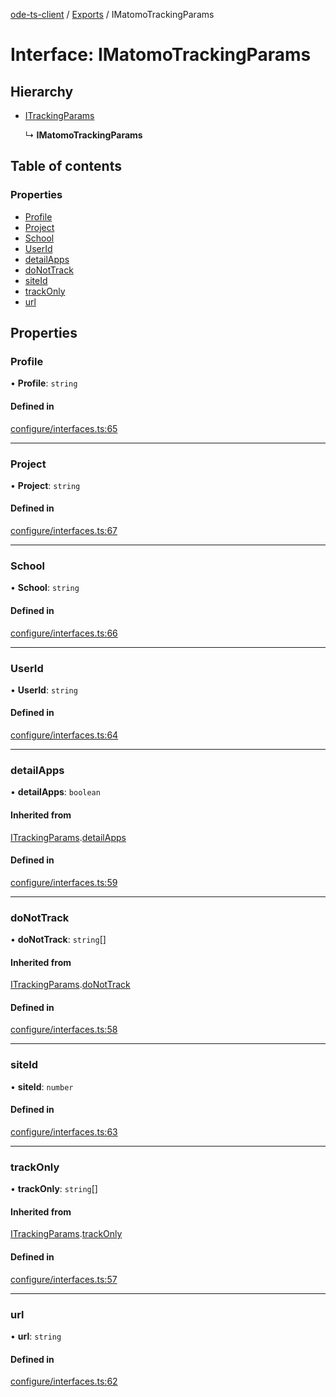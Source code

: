 [ode-ts-client](../README.md) / [Exports](../modules.md) / IMatomoTrackingParams

# Interface: IMatomoTrackingParams

## Hierarchy

- [ITrackingParams](itrackingparams.md)

  ↳ **IMatomoTrackingParams**

## Table of contents

### Properties

- [Profile](imatomotrackingparams.md#profile)
- [Project](imatomotrackingparams.md#project)
- [School](imatomotrackingparams.md#school)
- [UserId](imatomotrackingparams.md#userid)
- [detailApps](imatomotrackingparams.md#detailapps)
- [doNotTrack](imatomotrackingparams.md#donottrack)
- [siteId](imatomotrackingparams.md#siteid)
- [trackOnly](imatomotrackingparams.md#trackonly)
- [url](imatomotrackingparams.md#url)

## Properties

### Profile

• **Profile**: `string`

#### Defined in

[configure/interfaces.ts:65](https://github.com/opendigitaleducation/infrontexplore/blob/9b53f59/src/ts/configure/interfaces.ts#L65)

___

### Project

• **Project**: `string`

#### Defined in

[configure/interfaces.ts:67](https://github.com/opendigitaleducation/infrontexplore/blob/9b53f59/src/ts/configure/interfaces.ts#L67)

___

### School

• **School**: `string`

#### Defined in

[configure/interfaces.ts:66](https://github.com/opendigitaleducation/infrontexplore/blob/9b53f59/src/ts/configure/interfaces.ts#L66)

___

### UserId

• **UserId**: `string`

#### Defined in

[configure/interfaces.ts:64](https://github.com/opendigitaleducation/infrontexplore/blob/9b53f59/src/ts/configure/interfaces.ts#L64)

___

### detailApps

• **detailApps**: `boolean`

#### Inherited from

[ITrackingParams](itrackingparams.md).[detailApps](itrackingparams.md#detailapps)

#### Defined in

[configure/interfaces.ts:59](https://github.com/opendigitaleducation/infrontexplore/blob/9b53f59/src/ts/configure/interfaces.ts#L59)

___

### doNotTrack

• **doNotTrack**: `string`[]

#### Inherited from

[ITrackingParams](itrackingparams.md).[doNotTrack](itrackingparams.md#donottrack)

#### Defined in

[configure/interfaces.ts:58](https://github.com/opendigitaleducation/infrontexplore/blob/9b53f59/src/ts/configure/interfaces.ts#L58)

___

### siteId

• **siteId**: `number`

#### Defined in

[configure/interfaces.ts:63](https://github.com/opendigitaleducation/infrontexplore/blob/9b53f59/src/ts/configure/interfaces.ts#L63)

___

### trackOnly

• **trackOnly**: `string`[]

#### Inherited from

[ITrackingParams](itrackingparams.md).[trackOnly](itrackingparams.md#trackonly)

#### Defined in

[configure/interfaces.ts:57](https://github.com/opendigitaleducation/infrontexplore/blob/9b53f59/src/ts/configure/interfaces.ts#L57)

___

### url

• **url**: `string`

#### Defined in

[configure/interfaces.ts:62](https://github.com/opendigitaleducation/infrontexplore/blob/9b53f59/src/ts/configure/interfaces.ts#L62)
